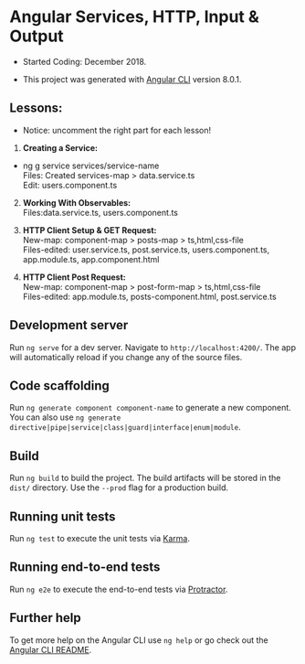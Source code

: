# Angular Services, HTTP, Input & Output

- Started Coding: December 2018.


- This project was generated with [Angular CLI](https://github.com/angular/angular-cli) version 8.0.1.

## Lessons:

- Notice: uncomment the right part for each lesson!

1. <b>Creating a Service:</b> <br>
- ng g service services/service-name<br>
Files: Created services-map > data.service.ts <br>
Edit: users.component.ts

2. <b>Working With Observables:</b> <br>
Files:data.service.ts, users.component.ts

3. <b>HTTP Client Setup & GET Request:</b> <br>
New-map: component-map > posts-map > ts,html,css-file<br>
Files-edited: user.service.ts, post.service.ts, users.component.ts, app.module.ts, app.component.html

4. <b>HTTP Client Post Request:</b> <br>
New-map: component-map > post-form-map > ts,html,css-file<br>
Files-edited: app.module.ts, posts-component.html, post.service.ts


## Development server

Run `ng serve` for a dev server. Navigate to `http://localhost:4200/`. The app will automatically reload if you change any of the source files.

## Code scaffolding

Run `ng generate component component-name` to generate a new component. You can also use `ng generate directive|pipe|service|class|guard|interface|enum|module`.

## Build

Run `ng build` to build the project. The build artifacts will be stored in the `dist/` directory. Use the `--prod` flag for a production build.

## Running unit tests

Run `ng test` to execute the unit tests via [Karma](https://karma-runner.github.io).

## Running end-to-end tests

Run `ng e2e` to execute the end-to-end tests via [Protractor](http://www.protractortest.org/).

## Further help

To get more help on the Angular CLI use `ng help` or go check out the [Angular CLI README](https://github.com/angular/angular-cli/blob/master/README.md).
